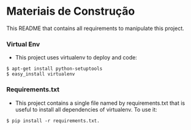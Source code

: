 # Materiais de Construção #

This README that contains all requirements to manipulate this project.

### Virtual Env ###
* This project uses virtualenv to deploy and code:

```
$ apt-get install python-setuptools
$ easy_install virtualenv
```

### Requirements.txt ###
* This project contains a single file named by requirements.txt that is useful to install all dependencies of virtualenv. To use it:
```
$ pip install -r requirements.txt.
```